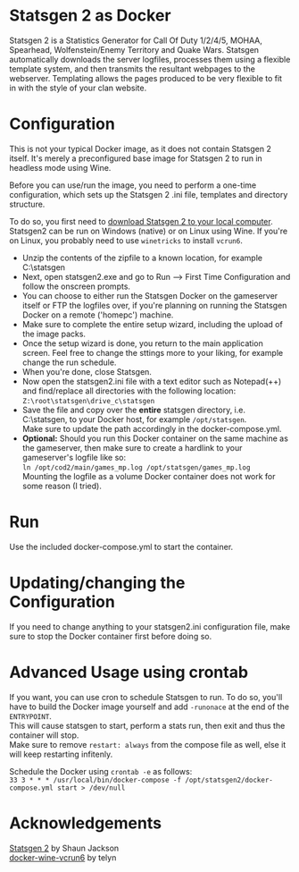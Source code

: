 # Statsgen 2 as Docker
Statsgen 2 is a Statistics Generator for Call Of Duty 1/2/4/5, MOHAA, Spearhead, Wolfenstein/Enemy Territory and Quake Wars. Statsgen automatically downloads the server logfiles, processes them using a flexible template system, and then transmits the resultant webpages to the webserver. Templating allows the pages produced to be very flexible to fit in with the style of your clan website.

# Configuration
This is not your typical Docker image, as it does not contain Statsgen 2 itself. It's merely a preconfigured base image for Statsgen 2 to run in headless mode using Wine.

Before you can use/run the image, you need to perform a one-time configuration, which sets up the Statsgen 2 .ini file, templates and directory structure.

To do so, you first need to [download Statsgen 2 to your local computer](https://github.com/Freekers/statsgen/releases/download/v1.9.3/statsgen2_v1.9.3.zip). Statsgen2 can be run on Windows (native) or on Linux using Wine. If you're on Linux, you probably need to use `winetricks` to install `vcrun6`.

- Unzip the contents of the zipfile to a known location, for example C:\statsgen
- Next, open statsgen2.exe and go to Run --> First Time Configuration and follow the onscreen prompts.
- You can choose to either run the Statsgen Docker on the gameserver itself or FTP the logfiles over, if you're planning on running the Statsgen Docker on a remote ('homepc') machine.   
- Make sure to complete the entire setup wizard, including the upload of the image packs.
- Once the setup wizard is done, you return to the main application screen. Feel free to change the sttings more to your liking, for example change the run schedule. 
- When you're done, close Statsgen.
- Now open the statsgen2.ini file with a text editor such as Notepad(++) and find/replace all directories with the following location: `Z:\root\statsgen\drive_c\statsgen`
- Save the file and copy over the **entire** statsgen directory, i.e. C:\statsgen, to your Docker host, for example `/opt/statsgen`.   
Make sure to update the path accordingly in the docker-compose.yml.
- **Optional:** Should you run this Docker container on the same machine as the gameserver, then make sure to create a hardlink to your gameserver's logfile like so:  
`ln /opt/cod2/main/games_mp.log /opt/statsgen/games_mp.log`  
Mounting the logfile as a volume Docker container does not work for some reason (I tried). 

# Run
Use the included docker-compose.yml to start the container.

# Updating/changing the Configuration
If you need to change anything to your statsgen2.ini configuration file, make sure to stop the Docker container first before doing so.

# Advanced Usage using crontab
If you want, you can use cron to schedule Statsgen to run. To do so, you'll have to build the Docker image yourself and add `-runonace` at the end of the `ENTRYPOINT`.   
This will cause statsgen to start, perform a stats run, then exit and thus the container will stop.  
Make sure to remove  `restart: always` from the compose file as well, else it will keep restarting infitenly.

Schedule the Docker using `crontab -e` as follows:  
`33 3 * * * /usr/local/bin/docker-compose -f /opt/statsgen2/docker-compose.yml start > /dev/null`

# Acknowledgements
[Statsgen 2](http://statsgen.co.uk) by Shaun Jackson  
[docker-wine-vcrun6](https://github.com/telyn/docker-wine-vcrun6) by telyn